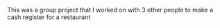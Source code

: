 This was a group project that I worked on with 3 other people to make a cash register for a restaurant
